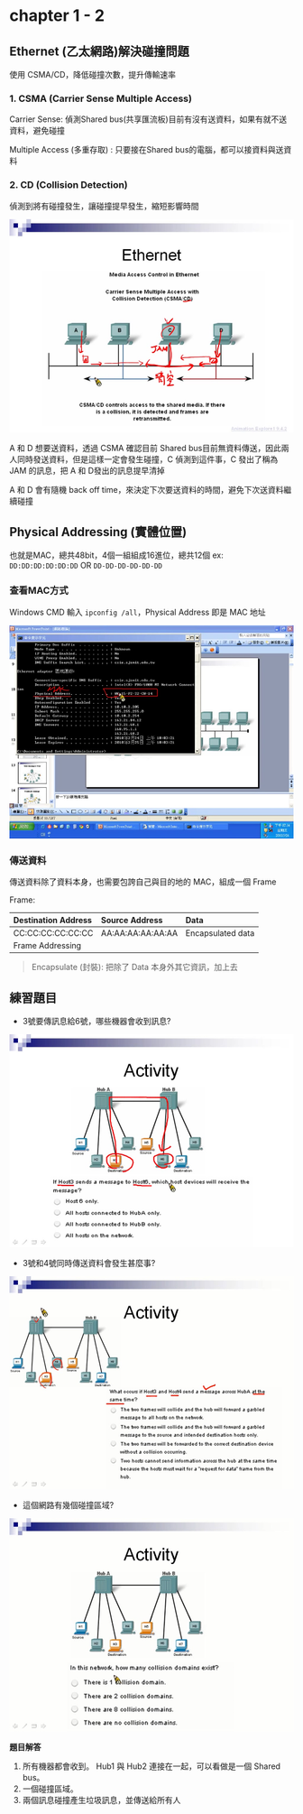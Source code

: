 # chapter 1 - 2

## Ethernet \(乙太網路\)解決碰撞問題

使用 CSMA/CD，降低碰撞次數，提升傳輸速率

### 1. CSMA \(Carrier Sense Multiple Access\)

Carrier Sense: 偵測Shared bus\(共享匯流板\)目前有沒有送資料，如果有就不送資料，避免碰撞

Multiple Access \(多重存取\) : 只要接在Shared bus的電腦，都可以接資料與送資料

### 2. CD \(Collision Detection\)

偵測到將有碰撞發生，讓碰撞提早發生，縮短影響時間

 

![CD picture](../.gitbook/assets/cd.jpg)

A 和 D 想要送資料，透過 CSMA 確認目前 Shared bus目前無資料傳送，因此兩人同時發送資料，但是這樣一定會發生碰撞，C 偵測到這件事，C 發出了稱為 JAM 的訊息，把 A 和 D發出的訊息提早清掉

A 和 D 會有隨機 back off time，來決定下次要送資料的時間，避免下次送資料繼續碰撞

## Physical Addressing \(實體位置\)

也就是MAC，總共48bit，4個一組組成16進位，總共12個 ex: `DD:DD:DD:DD:DD:DD` OR `DD-DD-DD-DD-DD-DD`

### 查看MAC方式

Windows CMD 輸入 `ipconfig /all`，Physical Address 即是 MAC 地址 

![MAC Address picture](../.gitbook/assets/macaddress.jpg)

### 傳送資料

傳送資料除了資料本身，也需要包誇自己與目的地的 MAC，組成一個 Frame

Frame:

| Destination Address | Source Address | Data |
| :--- | :--- | :--- |
| CC:CC:CC:CC:CC:CC | AA:AA:AA:AA:AA:AA | Encapsulated data |
| Frame Addressing |  |  |

> Encapsulate \(封裝\): 把除了 Data 本身外其它資訊，加上去

## 練習題目

*  3號要傳訊息給6號，哪些機器會收到訊息? 

![problem1 picture](../.gitbook/assets/problem1%20%282%29.jpg)

* 3號和4號同時傳送資料會發生甚麼事? 

![problem3 picture](../.gitbook/assets/problem3.jpg)

* 這個網路有幾個碰撞區域?

![problem2 picture](../.gitbook/assets/problem2.jpg)

**題目解答**

1. 所有機器都會收到。 Hub1 與 Hub2 連接在一起，可以看做是一個 Shared bus。
2. 一個碰撞區域。 
3. 兩個訊息碰撞產生垃圾訊息，並傳送給所有人

 

